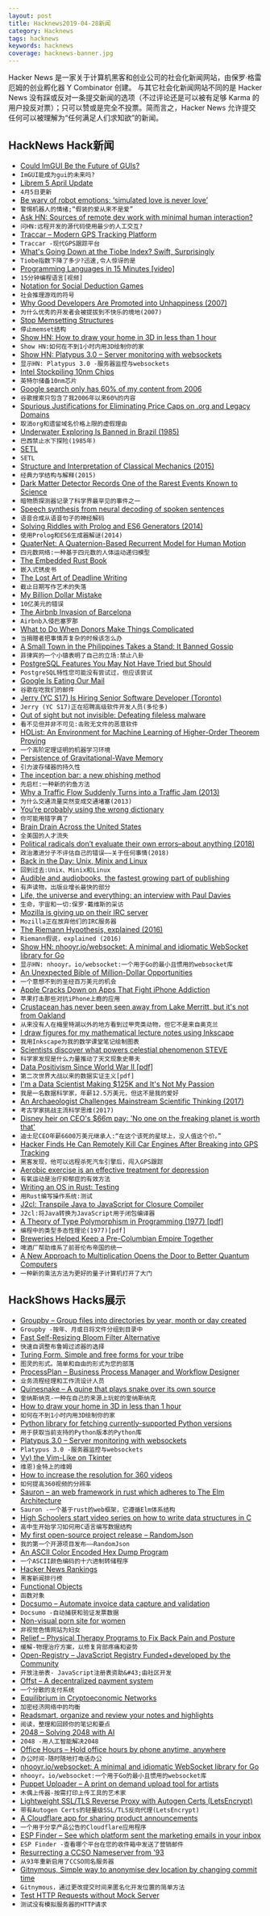 ```yaml
---
layout: post
title: Hacknews2019-04-28新闻
category: Hacknews
tags: hacknews
keywords: hacknews
coverage: hacknews-banner.jpg
---
```


Hacker News 是一家关于计算机黑客和创业公司的社会化新闻网站，由保罗·格雷厄姆的创业孵化器 Y Combinator 创建。
与其它社会化新闻网站不同的是 Hacker News 没有踩或反对一条提交新闻的选项（不过评论还是可以被有足够 Karma 的用户投反对票）；只可以赞或是完全不投票。简而言之，Hacker News 允许提交任何可以被理解为“任何满足人们求知欲”的新闻。

## HackNews Hack新闻


- [Could ImGUI Be the Future of GUIs?](https://games.greggman.com/game/imgui-future/)
- `ImGUI能成为gui的未来吗?`
- [Librem 5 April Update](https://puri.sm/posts/april-progress-update-librem-5-hardware/)
- `4月5日更新`
- [Be wary of robot emotions; ‘simulated love is never love’](https://www.apnews.com/99c9ec8ebad242ca88178e22c7642648)
- `警惕机器人的情绪;“假装的爱从来不是爱”`
- [Ask HN: Sources of remote dev work with minimal human interaction?](item?id=19767428)
- `问HN:远程开发的源代码使用最少的人工交互?`
- [Traccar – Modern GPS Tracking Platform](https://www.traccar.org/)
- `Traccar -现代GPS跟踪平台`
- [What&#39;s Going Down at the Tiobe Index? Swift, Surprisingly](https://blog.metaobject.com/2019/04/what-going-down-at-tiobe-index-swift.html)
- `Tiobe指数下降了多少?迅速,令人惊讶的是`
- [Programming Languages in 15 Minutes [video]](https://www.youtube.com/watch?v=duhDovqHbEs)
- `15分钟编程语言[视频]`
- [Notation for Social Deduction Games](https://omnisplore.wordpress.com/2019/02/02/spy-thriller/)
- `社会推理游戏的符号`
- [Why Good Developers Are Promoted into Unhappiness (2007)](https://robwalling.com/2007/06/27/why-good-developers-are-promoted-into-unhappiness/)
- `为什么优秀的开发者会被提拔到不快乐的境地(2007)`
- [Stop Memsetting Structures](https://www.anmolsarma.in/post/stop-struct-memset/)
- `停止memset结构`
- [Show HN: How to draw your home in 3D in less than 1 hour](https://cedreo.com/en/)
- `Show HN:如何在不到1小时内用3D绘制你的家`
- [Show HN: Platypus 3.0 – Server monitoring with websockets](https://github.com/gmemstr/Platypus)
- `显示HN: Platypus 3.0 -服务器监控与websockets`
- [Intel Stockpiling 10nm Chips](https://arstechnica.com/gadgets/2019/04/intel-stockpiling-10nm-chips-warns-that-14nm-shortages-will-continue/)
- `英特尔储备10nm芯片`
- [Google search only has 60% of my content from 2006](https://www.tablix.org/~avian/blog/archives/2019/02/google_index_coverage/)
- `谷歌搜索只包含了我2006年以来60%的内容`
- [Spurious Justifications for Eliminating Price Caps on .org and Legacy Domains](http://www.circleid.com/posts/20190423_spurious_justifications_for_eliminating_caps_on_legacy_domains/)
- `取消org和遗留域名价格上限的虚假理由`
- [Underwater Exploring Is Banned in Brazil (1985)](https://www.nytimes.com/1985/06/25/science/underwater-exploring-is-banned-in-brazil.html)
- `巴西禁止水下探险(1985年)`
- [SETL](https://setl.org/setl/)
- `SETL`
- [Structure and Interpretation of Classical Mechanics (2015)](https://mitpress.mit.edu/sites/default/files/titles/content/sicm_edition_2/toc.html)
- `经典力学结构与解释(2015)`
- [Dark Matter Detector Records One of the Rarest Events Known to Science](https://www.sciencealert.com/a-dark-matter-detector-just-detected-one-of-the-rarest-events-ever-in-science)
- `暗物质探测器记录了科学界最罕见的事件之一`
- [Speech synthesis from neural decoding of spoken sentences](https://www.nature.com/articles/s41586-019-1119-1)
- `语音合成从语音句子的神经解码`
- [Solving Riddles with Prolog and ES6 Generators (2014)](https://curiosity-driven.org/prolog-interpreter)
- `使用Prolog和ES6生成器解谜(2014)`
- [QuaterNet: A Quaternion-Based Recurrent Model for Human Motion](https://github.com/facebookresearch/QuaterNet)
- `四元数网络:一种基于四元数的人体运动递归模型`
- [The Embedded Rust Book](https://rust-embedded.github.io/book/intro/index.html)
- `嵌入式锈皮书`
- [The Lost Art of Deadline Writing](https://www.theatlantic.com/magazine/archive/2019/05/sports-writing-on-deadline/586015/)
- `截止日期写作艺术的失落`
- [My Billion Dollar Mistake](https://producthabits.com/my-billion-dollar-mistake/)
- `10亿美元的错误`
- [The Airbnb Invasion of Barcelona](https://www.newyorker.com/magazine/2019/04/29/the-airbnb-invasion-of-barcelona)
- `Airbnb入侵巴塞罗那`
- [What to Do When Donors Make Things Complicated](https://www.philanthropy.com/article/What-to-Do-When-Donors-Make/246151?key=GCZRFFWJmdWfHIIYJmst8KrNaUOncSv3UoVuDqOI1q2Y70cc-pei89psEW1CHwrJWEVET1dBTGFNVGE4QndvSmFWUk5aazcyM3hUWTdkS1ZCcU94S05ITnJqWQ)
- `当捐赠者把事情弄复杂的时候该怎么办`
- [A Small Town in the Philippines Takes a Stand: It Banned Gossip](https://www.msn.com/en-gb/news/world/a-small-town-takes-a-stand-it-banned-gossip/ar-BBWix0p)
- `菲律宾的一个小镇表明了自己的立场:禁止八卦`
- [PostgreSQL Features You May Not Have Tried but Should](https://pgdash.io/blog/postgres-features.html)
- `PostgreSQL特性您可能没有尝试过，但应该尝试`
- [Google Is Eating Our Mail](https://www.tablix.org/~avian/blog/archives/2019/04/google_is_eating_our_mail/)
- `谷歌在吃我们的邮件`
- [Jerry (YC S17) Is Hiring Senior Software Developer (Toronto)](https://www.workable.com/j/089F60DE31)
- `Jerry (YC S17)正在招聘高级软件开发人员(多伦多)`
- [Out of sight but not invisible: Defeating fileless malware](https://www.microsoft.com/security/blog/2018/09/27/out-of-sight-but-not-invisible-defeating-fileless-malware-with-behavior-monitoring-amsi-and-next-gen-av/)
- `看不见但并非不可见:击败无文件的恶意软件`
- [HOList: An Environment for Machine Learning of Higher-Order Theorem Proving](https://arxiv.org/abs/1904.0324)
- `一个高阶定理证明的机器学习环境`
- [Persistence of Gravitational-Wave Memory](https://physics.aps.org/synopsis-for/10.1103/PhysRevD.99.084044)
- `引力波存储器的持久性`
- [The inception bar: a new phishing method](https://jameshfisher.com/2019/04/27/the-inception-bar-a-new-phishing-method/)
- `先启栏:一种新的钓鱼方法`
- [Why a Traffic Flow Suddenly Turns into a Traffic Jam (2013)](http://nautil.us/issue/71/flow/why-a-traffic-flow-suddenly-turns-into-a-traffic-jam)
- `为什么交通流量突然变成交通堵塞(2013)`
- [You’re probably using the wrong dictionary](http://jsomers.net/blog/dictionary)
- `你可能用错字典了`
- [Brain Drain Across the United States](https://www.jec.senate.gov/public/index.cfm/republicans/2019/4/losing-our-minds-brain-drain-across-the-united-states)
- `全美国的人才流失`
- [Political radicals don’t evaluate their own errors–about anything (2018)](https://arstechnica.com/science/2018/12/radicals-dont-evaluate-their-mistakes-very-effectively/)
- `政治激进分子不评估自己的错误——关于任何事情(2018)`
- [Back in the Day: Unix, Minix and Linux](https://www.linuxjournal.com/content/back-day-unix-minix-and-linux)
- `回到过去:Unix、Minix和Linux`
- [Audible and audiobooks, the fastest growing part of publishing](https://thebaffler.com/latest/successful-people-listen-to-audiobooks-caplan-bricker)
- `有声读物，出版业增长最快的部分`
- [Life, the universe and everything: an interview with Paul Davies](https://physicsworld.com/a/life-the-universe-and-everything-an-interview-with-paul-davies/)
- `生命，宇宙和一切:保罗·戴维斯的采访`
- [Mozilla is giving up on their IRC server](http://exple.tive.org/blarg/2019/04/26/synchronous-text/?s)
- `Mozilla正在放弃他们的IRC服务器`
- [The Riemann Hypothesis, explained (2016)](https://medium.com/cantors-paradise/the-riemann-hypothesis-explained-fa01c1f75d3f)
- `Riemann假说，explained (2016)`
- [Show HN: nhooyr.io/websocket: A minimal and idiomatic WebSocket library for Go](https://github.com/nhooyr/websocket)
- `显示HN: nhooyr。io/websocket:一个用于Go的最小且惯用的websocket库`
- [An Unexpected Bible of Million-Dollar Opportunities](https://www.nytimes.com/2019/04/27/nyregion/new-york-city-record-newspaper.html)
- `一个意想不到的圣经百万美元的机会`
- [Apple Cracks Down on Apps That Fight iPhone Addiction](https://www.nytimes.com/2019/04/27/technology/apple-screen-time-trackers.html)
- `苹果打击那些对抗iPhone上瘾的应用`
- [Crustacean has never been seen away from Lake Merritt, but it&#39;s not from Oakland](https://baynature.org/biodiversity/enigmatica/)
- `从来没有人在梅里特湖以外的地方看到过甲壳类动物，但它不是来自奥克兰`
- [I draw figures for my mathematical lecture notes using Inkscape](https://castel.dev/post/lecture-notes-2/#)
- `我用Inkscape为我的数学课堂笔记绘制图表`
- [Scientists discover what powers celestial phenomenon STEVE](https://phys.org/news/2019-04-scientists-powers-celestial-phenomenon-steve.html)
- `科学家发现是什么力量推动了天文现象史蒂夫`
- [Data Positivism Since World War II [pdf]](http://www.columbia.edu/~mj340/HSNS4805_12_Jones.pdf)
- `第二次世界大战以来的数据实证主义[pdf]`
- [I&#39;m a Data Scientist Making $125K and It&#39;s Not My Passion](https://www.refinery29.com/en-us/six-figure-paycheck-data-scientist-nyc)
- `我是一名数据科学家，年薪12.5万美元，但这不是我的爱好`
- [An Archaeologist Challenges Mainstream Scientific Thinking (2017)](https://www.smithsonianmag.com/science-nature/jacques-cinq-mars-bluefish-caves-scientific-progress-180962410/)
- `考古学家挑战主流科学思维(2017)`
- [Disney heir on CEO&#39;s $66m pay: &#39;No one on the freaking planet is worth that&#39;](https://www.theguardian.com/us-news/2019/apr/26/abigail-disney-bob-iger-amazon-jeff-bezos)
- `迪士尼CEO年薪6600万美元继承人:“在这个该死的星球上，没人值这个价。”`
- [Hacker Finds He Can Remotely Kill Car Engines After Breaking into GPS Tracking](https://motherboard.vice.com/en_us/article/zmpx4x/hacker-monitor-cars-kill-engine-gps-tracking-apps)
- `黑客发现，他可以远程杀死汽车引擎后，闯入GPS跟踪`
- [Aerobic exercise is an effective treatment for depression](https://discover.dc.nihr.ac.uk/content/signal-000711/aerobic-exercise-is-an-effective-treatment-for-depression)
- `有氧运动是治疗抑郁症的有效方法`
- [Writing an OS in Rust: Testing](https://os.phil-opp.com/testing/)
- `用Rust编写操作系统:测试`
- [J2cl: Transpile Java to JavaScript for Closure Compiler](https://github.com/google/j2cl)
- `J2cl:将Java转换为JavaScript用于闭包编译器`
- [A Theory of Type Polymorphism in Programming (1977) [pdf]](https://homepages.inf.ed.ac.uk/wadler/papers/papers-we-love/milner-type-polymorphism.pdf)
- `编程中的类型多态性理论(1977)[pdf]`
- [Breweries Helped Keep a Pre-Columbian Empire Together](https://www.atlasobscura.com/articles/alcohol-wari-empire)
- `啤酒厂帮助维系了前哥伦布帝国的统一`
- [A New Approach to Multiplication Opens the Door to Better Quantum Computers](https://www.quantamagazine.org/a-new-approach-to-multiplication-opens-the-door-to-better-quantum-computers-20190424/)
- `一种新的乘法方法为更好的量子计算机打开了大门`


## HackShows Hacks展示

- [ Groupby – Group files into directories by year, month or day created](https://github.com/zikani03/groupby)
- `Groupby -按年、月或日将文件分组到目录中`
- [ Fast Self-Resizing Bloom Filter Alternative](https://github.com/AMDComputeLibraries/morton_filter)
- `快速自调整布鲁姆过滤器的选择`
- [ Turing Form. Simple and free forms for your tribe](https://turingform.com/)
- `图灵的形式。简单和自由的形式为您的部落`
- [ ProcessPlan – Business Process Manager and Workflow Designer](https://processplan.com/)
- `业务流程经理和工作流设计人员`
- [ Quinesnake – A quine that plays snake over its own source](https://github.com/taylorconor/quinesnake)
- `奎纳斯纳克-一种在自己的来源上玩蛇的奎纳斯纳克`
- [ How to draw your home in 3D in less than 1 hour](https://cedreo.com/en/)
- `如何在不到1小时内用3D绘制你的家`
- [ Python library for fetching currently-supported Python versions](https://pypi.org/project/pyversion-info/)
- `用于获取当前支持的Python版本的Python库`
- [ Platypus 3.0 – Server monitoring with websockets](https://github.com/gmemstr/Platypus)
- `Platypus 3.0 -服务器监控与websockets`
- [ Vy) the Vim-Like on Tkinter](https://github.com/vyapp/vy)
- `维恩)金特上的维姆`
- [ How to increase the resolution for 360 videos](https://github.com/fraunhoferhhi/omaf.js)
- `如何提高360视频的分辨率`
- [ Sauron – an web framework in rust which adheres to The Elm Architecture](https://github.com/ivanceras/sauron)
- `Sauron -一个基于rust的web框架，它遵循Elm体系结构`
- [ High Schoolers start video series on how to write data structures in C](https://news.ycombinator.com/item?id=19744253)
- `高中生开始学习如何用C语言编写数据结构`
- [ My first open-source project release – RandomJson](https://github.com/mangatmodi/RandomJson)
- `我的第一个开源项目发布——RandomJson`
- [ An ASCII Color Encoded Hex Dump Program](https://github.com/tanveerasalim/TSCD)
- `一个ASCII颜色编码的十六进制转储程序`
- [ Hacker News Rankings](https://www.hakaran.com/)
- `黑客新闻排行榜`
- [ Functional Objects](https://github.com/codr7/g-fu/blob/master/v1/doc/functional_objects.md)
- `函数对象`
- [ Docsumo – Automate invoice data capture and validation](https://docsumo.com/)
- `Docsumo -自动捕获和验证发票数据`
- [ Non-visual porn site for women](https://news.ycombinator.com/item?id=19749859)
- `非视觉色情网站为妇女`
- [ Relief – Physical Therapy Programs to Fix Back Pain and Posture](http://userelief.com)
- `缓解-物理治疗方案，以修复背部疼痛和姿势`
- [ Open-Registry – JavaScript Registry Funded&#43;developed by the Community](https://open-registry.dev/)
- `开放注册表- JavaScript注册表资助&#43;由社区开发`
- [ Offst – A decentralized payment system](https://www.freedomlayer.org/offst/offst-release/)
- `一个分散的支付系统`
- [ Equilibrium in Cryptoeconomic Networks](https://solmaz.io/2019/04/20/equilibrium-cryptoeconomic-networks/)
- `加密经济网络中的均衡`
- [ Readsmart, organize and review your notes and highlights](https://readsmart.co/?ref=hackernews)
- `阅读，整理和回顾你的笔记和要点`
- [ 2048 – Solving 2048 with AI](https://towardsdatascience.com/2048-solving-2048-with-monte-carlo-tree-search-ai-2dbe76894bab)
- `2048 -用人工智能解决2048`
- [ Office Hours – Hold office hours by phone anytime, anywhere](https://news.ycombinator.com/item?id=19759491)
- `办公时间-随时随地打电话办公`
- [ nhooyr.io/websocket: A minimal and idiomatic WebSocket library for Go](https://github.com/nhooyr/websocket)
- `nhooyr。io/websocket:一个用于Go的最小且惯用的websocket库`
- [ Puppet Uploader – A print on demand upload tool for artists](https://www.puppetuploader.com)
- `木偶上传器-按需打印上传工具的艺术家`
- [ Lightweight SSL/TLS Reverse Proxy with Autogen Certs (LetsEncrypt)](https://github.com/suyashkumar/ssl-proxy)
- `带有Autogen Certs的轻量级SSL/TLS反向代理(LetsEncrypt)`
- [ A Cloudflare app for sharing product announcements](https://contentshowcase.app/)
- `一个用于分享产品公告的Cloudflare应用程序`
- [ ESP Finder – See which platform sent the marketing emails in your inbox](https://peakfeed.com/esp/)
- `ESP Finder -查看哪个平台在您的收件箱中发送了营销邮件`
- [ Resurrecting a CCSO Nameserver from &#39;93](https://github.com/michael-lazar/ccso-nameserver)
- `从93年重新启用了CCSO同名服务器`
- [ Gitnymous, Simple way to anonymise dev location by changing commit time](https://github.com/punkymaniac/gitnymous)
- `Gitnymous，通过更改提交时间来匿名化开发位置的简单方法`
- [ Test HTTP Requests without Mock Server](https://github.com/Vatavuk/verano-http)
- `测试没有模拟服务器的HTTP请求`


